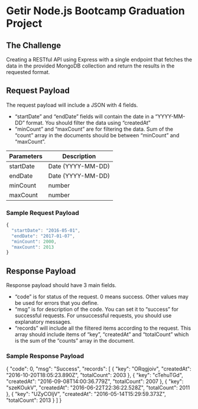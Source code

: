 # Getir Node.js Bootcamp Graduation Project
## The Challenge
Creating a RESTful API using Express with a single endpoint that fetches the data in the provided MongoDB collection and return the results in the requested format.

## Request Payload
The request payload will include a JSON with 4 fields.
- “startDate” and “endDate” fields will contain the date in a “YYYY-MM-DD” format. You should filter the data using “createdAt”
- “minCount” and “maxCount” are for filtering the data. Sum of the “count” array in the documents should be between “minCount” and “maxCount”.

| Parameters | Description |
| ------ | ----------- |
| startDate   | Date (YYYY-MM-DD) |
| endDate | Date (YYYY-MM-DD) |
| minCount    | number |
| maxCount    | number |
### Sample Request Payload
```jsx
{
  "startDate": "2016-05-01",
  "endDate": "2017-01-07",
  "minCount": 2000,
  "maxCount": 2013
}
```
## Response Payload
Response payload should have 3 main fields.
- “code” is for status of the request. 0 means success. Other values may be used for errors that you define.
- “msg” is for description of the code. You can set it to “success” for successful requests. For unsuccessful requests, you should use explanatory messages.
- “records” will include all the filtered items according to the request. This array should include items of “key”, “createdAt” and “totalCount” which is the sum of the “counts” array in the document.
### Sample Response Payload
{
    "code": 0,
    "msg": "Success",
    "records": [
        {
            "key": "ORqgjoiv",
            "createdAt": "2016-10-20T18:05:23.890Z",
            "totalCount": 2003
        },
        {
            "key": "cTehuTGd",
            "createdAt": "2016-09-08T14:00:36.779Z",
            "totalCount": 2007
        },
        {
            "key": "szeKOukV",
            "createdAt": "2016-06-22T22:36:22.528Z",
            "totalCount": 2011
        },
        {
            "key": "UZyCOljV",
            "createdAt": "2016-05-14T15:29:59.373Z",
            "totalCount": 2013
        }
    ]
}
